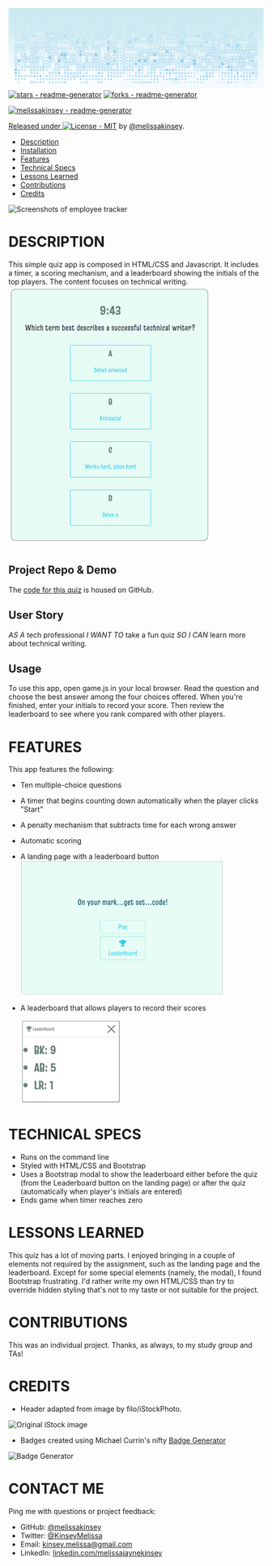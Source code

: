 ![readme-header](assets/readme-header.png)
[![stars - readme-generator](https://img.shields.io/github/stars/melissakinsey/readme-generator?style=social)](https://github.com/melissakinsey/readme-generator)
[![forks - readme-generator](https://img.shields.io/github/forks/melissakinsey/readme-generator?style=social)](https://github.com/melissakinsey/readme-generator)

[![melissakinsey - readme-generator](https://img.shields.io/static/v1?label=melissakinsey&message=readme-generator&color=blue&logo=github)](https://github.com/melissakinsey/readme-generator)

<div align="center">
</div>

[Released under ![License - MIT](https://img.shields.io/badge/License-MIT-blue)](#license) by [@melissakinsey](https://github.com/melissakinsey).

- [Description](#Description)
- [Installation](#Installation)
- [Features](#Features)
- [Technical Specs](#Technical_Specs)
- [Lessons Learned](#Lessons_Learned)
- [Contributions](#Contributions)
- [Credits](#Credits)

![Screenshots of employee tracker](assets/employee-schema-cover.png)

# DESCRIPTION

This simple quiz app is composed in HTML/CSS and Javascript. It includes a timer, a scoring mechanism, and a leaderboard showing the initials of the top players. The content focuses on technical writing.
![Quiz question](assets/quiz-question.png)

## Project Repo & Demo

The [code for this quiz](https://github.com/melissakinsey/quiz) is housed on GitHub.

## User Story

_AS A_ tech professional _I WANT TO_ take a fun quiz _SO I CAN_ learn more about technical writing.

## Usage

To use this app, open game.js in your local browser. Read the question and choose the best answer among the four choices offered. When you're finished, enter your initials to record your score. Then review the leaderboard to see where you rank compared with other players.

# FEATURES

This app features the following:

- Ten multiple-choice questions
- A timer that begins counting down automatically when the player clicks "Start"
- A penalty mechanism that subtracts time for each wrong answer
- Automatic scoring
- A landing page with a leaderboard button
  ![Quiz landing page](assets/quiz-landing-page.png)
- A leaderboard that allows players to record their scores

  ![Quiz leaderboard](assets/leaderboard.png)

# TECHNICAL SPECS

- Runs on the command line
- Styled with HTML/CSS and Bootstrap
- Uses a Bootstrap modal to show the leaderboard either before the quiz (from the Leaderboard button on the landing page) or after the quiz (automatically when player's initials are entered)
- Ends game when timer reaches zero

# LESSONS LEARNED

This quiz has a lot of moving parts. I enjoyed bringing in a couple of elements not required by the assignment, such as the landing page and the leaderboard. Except for some special elements (namely, the modal), I found Bootstrap frustrating. I'd rather write my own HTML/CSS than try to override hidden styling that's not to my taste or not suitable for the project.

# CONTRIBUTIONS

This was an individual project. Thanks, as always, to my study group and TAs!

# CREDITS

- Header adapted from image by filo/iStockPhoto.

![Original iStock image](assets/header-original.png)

- Badges created using Michael Currin's nifty [Badge Generator](https://michaelcurrin.github.io/badge-generator/#/repo)

![Badge Generator](assets/badge-generator.png)

# CONTACT ME

Ping me with questions or project feedback:

- GitHub: [@melissakinsey](https://melissakinsey.github.io/portfolio/)
- Twitter: [@KinseyMelissa](https://twitter.com/KinseyMelissa)
- Email: [kinsey.melissa@gmail.com](mailto:kinsey.melissa@gmail.com)
- LinkedIn: [linkedin.com/melissajaynekinsey](https://www.linkedin.com/in/melissajaynekinsey/)
